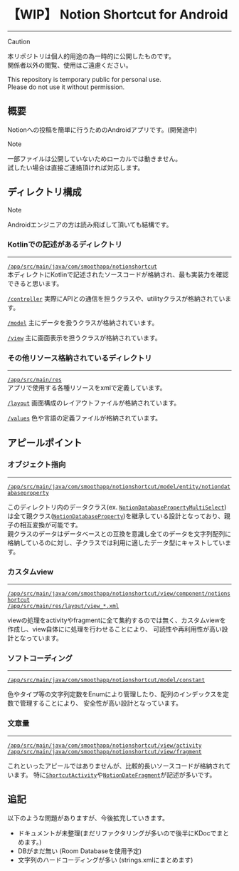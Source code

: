 # 【WIP】 Notion Shortcut for Android

---

> [!CAUTION]  
> 本リポジトリは個人的用途の為一時的に公開したものです。  
> 関係者以外の閲覧、使用はご遠慮ください。  
> 
> This repository is temporary public for personal use.  
> Please do not use it without permission.


## 概要
Notionへの投稿を簡単に行うためのAndroidアプリです。(開発途中)
> [!NOTE] 
> 一部ファイルは公開していないためローカルでは動きません。  
> 試したい場合は直接ご連絡頂ければ対応します。


## ディレクトリ構成
> [!NOTE]  
> Androidエンジニアの方は読み飛ばして頂いても結構です。


### Kotlinでの記述があるディレクトリ

---
[`/app/src/main/java/com/smoothapp/notionshortcut`](/app/src/main/java/com/smoothapp/notionshortcut)  
本ディレクトにKotlinで記述されたソースコードが格納され、最も実装力を確認できると思います。

[`/controller`](/app/src/main/java/com/smoothapp/notionshortcut/controller) 
実際にAPIとの通信を担うクラスや、utilityクラスが格納されています。

[`/model`](/app/src/main/java/com/smoothapp/notionshortcut/model) 
主にデータを扱うクラスが格納されています。

[`/view`](/app/src/main/java/com/smoothapp/notionshortcut/view) 
主に画面表示を担うクラスが格納されています。



### その他リソース格納されているディレクトリ

---
[`/app/src/main/res`](/app/src/main/res)  
アプリで使用する各種リソースをxmlで定義しています。

[`/layout`](/app/src/main/res/layout)
画面構成のレイアウトファイルが格納されています。

[`/values`](/app/src/main/res/values)
色や言語の定義ファイルが格納されています。

## アピールポイント

### オブジェクト指向

---
[`/app/src/main/java/com/smoothapp/notionshortcut/model/entity/notiondatabaseproperty`](/app/src/main/java/com/smoothapp/notionshortcut/model/entity/notiondatabaseproperty)   

このディレクトリ内のデータクラス(ex. [`NotionDatabasePropertyMultiSelect`](/app/src/main/java/com/smoothapp/notionshortcut/model/entity/notiondatabaseproperty/NotionDatabasePropertyMultiSelect.kt))
は全て親クラス([`NotionDatabaseProperty`](/app/src/main/java/com/smoothapp/notionshortcut/model/entity/notiondatabaseproperty/NotionDatabaseProperty.kt))を継承している設計となっており、親子の相互変換が可能です。  
親クラスのデータはデータベースとの互換を意識し全てのデータを文字列配列に格納しているのに対し、子クラスでは利用に適したデータ型にキャストしています。

### カスタムview

---
[`/app/src/main/java/com/smoothapp/notionshortcut/view/component/notionshortcut`](/app/src/main/java/com/smoothapp/notionshortcut/view/component/notionshortcut/mainelement)  
[`/app/src/main/res/layout/view_*.xml`](/app/src/main/res/layout)

viewの処理をactivityやfragmentに全て集約するのでは無く、カスタムviewを作成し、view自体にに処理を行わせることにより、
可読性や再利用性が高い設計となっています。

### ソフトコーディング

---
[`/app/src/main/java/com/smoothapp/notionshortcut/model/constant`](/app/src/main/java/com/smoothapp/notionshortcut/model/constant)  

色やタイプ等の文字列定数をEnumにより管理したり、配列のインデックスを定数で管理することにより、
安全性が高い設計となっています。


### 文章量

---
[`/app/src/main/java/com/smoothapp/notionshortcut/view/activity`](/app/src/main/java/com/smoothapp/notionshortcut/view/activity)  
[`/app/src/main/java/com/smoothapp/notionshortcut/view/fragment`](/app/src/main/java/com/smoothapp/notionshortcut/view/fragment)  

これといったアピールではありませんが、比較的長いソースコードが格納されています。
特に[`ShortcutActivity`](/app/src/main/java/com/smoothapp/notionshortcut/view/activity/ShortcutActivity.kt)や[`NotionDateFragment`](/app/src/main/java/com/smoothapp/notionshortcut/view/fragment/NotionDateFragment.kt)が記述が多いです。  

## 追記
以下のような問題がありますが、今後拡充していきます。

* ドキュメントが未整理(まだリファクタリングが多いので後半にKDocでまとめます。)
* DBがまだ無い (Room Databaseを使用予定)
* 文字列のハードコーディングが多い (strings.xmlにまとめます)

